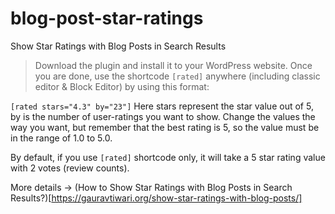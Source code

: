 # blog-post-star-ratings
Show Star Ratings with Blog Posts in Search Results
> Download the plugin and install it to your WordPress website.
Once you are done, use the shortcode `[rated]` anywhere (including classic editor & Block Editor) by using this format:

`[rated stars="4.3" by="23"]`
Here stars represent the star value out of 5, by is the number of user-ratings you want to show. Change the values the way you want, but remember that the best rating is 5, so the value must be in the range of 1.0 to 5.0.

By default, if you use `[rated]` shortcode only, it will take a 5 star rating value with 2 votes (review counts).

More details → (How to Show Star Ratings with Blog Posts in Search Results?)[https://gauravtiwari.org/show-star-ratings-with-blog-posts/]
